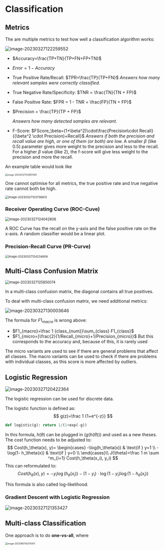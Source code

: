 # Classification

## Metrics

The are multiple metrics to test how well a classification algorithm works:

![image-20230327122259552](res/Classification/image-20230327122259552.png)

* $Accuracy=\frac{TP+TN}{TP+FN+FP+TN}$

* $Error=1-Accuracy$

* True Positive Rate/Recall: $TPR=\frac{TP}{TP+FN}$
  *Answers how many relevant samples were correctly classified.*

* True Negative Rate/Specificity: $TNR = \frac{TN}{TN + FP}$

* False Positive Rate: $FPR = 1 - TNR = \frac{FP}{TN + FP}$

* $Precision = \frac{TP}{TP + FP}$

  *Answers how many detected samples are relevant.*

* F-Score: $FScore_\beta=(1+\beta^2)\cdot\frac{Precision\cdot Recall}{(\beta^2 \cdot Precision)+Recall}$
  *Answers if both the precision and recall value are high, or one of them (or both) are low.* A smaller $\beta$ (like 0.5) parameter gives more weight to the precision and less to the recall. For a higher $\beta$ value (like 2), the f-score will give less weight to the precision and more the recall.

An example table would look like 

<img src="res/Classification/image-20230327122907445.png" alt="image-20230327122907445" style="zoom:50%;" />

One cannot optimise for all metrics, the true positive rate and true negative rate cannot both be high.

<img src="res/Classification/image-20230327123736813.png" alt="image-20230327123736813" style="zoom:67%;" />

### Receiver Operating Curve (ROC-Cuve)

<img src="res/Classification/image-20230327124042806.png" alt="image-20230327124042806" style="zoom:80%;" />

A ROC Curve has the recall on the y-axis and the false positive rate on the x-axis. A random classifier would be a linear plot.

### Precision-Recall Curve (PR-Curve)

<img src="res/Classification/image-20230327124234606.png" alt="image-20230327124234606" style="zoom:67%;" />



## Multi-Class Confusion Matrix

<img src="res/Classification/image-20230327125850074.png" alt="image-20230327125850074" style="zoom:80%;" />

In a multi-class confusion matrix, the diagonal contains all true positives. 

To deal with multi-class confusion matrix, we need additional metrics:

![image-20230327130003646](res/Classification/image-20230327130003646.png)

The formula for $F1_{macro}$ is wrong above:  

* $F1_{macro}=\frac 1 {class_{num}}\sum_{class} F1_{class}$
* $F1_{micro=}\frac{2}{1/Recall_{micro}+1/Precision_{micro}}$
  But this corresponds to the accuracy and, because of this, it is rarely used

The micro variants are used to see if there are general problems that affect all classes. The macro variants can be used to check if there are problems with individual classes, as this score is more affected by outliers.

## Logistic Regression

![image-20230327120422364](res/Classification/image-20230327120422364.png)

The logistic regression can be used for discrete data. 

The logistic function is defined as:
$$
g(z)=\frac 1 {1+e^{-z}}
$$


```python
def logistic(g): return 1/(1+exp(-g))
```



In this formula, $h(\theta)$ can be plugged in ($g(h(\theta))$) and used as a new theses. The cost function needs to be adjusted to:
$$
Cost(h_\theta(x), y)=
\begin{cases}
-\log(h_\theta(x)) & \text{if } y=1 \\
-\log(1- h_\theta(x)) & \text{if } y=0 \\
\end{cases}\\
J(\theta)=\frac 1 m \sum ^m_{i=1} Cost(h_\theta(x_i), y_i)
$$
This can reformulated to:
$$
Cost(h_\theta(x), y) = -y_i\log (h_\theta(x_i))-(1-y_i)\cdot \log(1-y_i)\log(1-h_\theta(x_i))
$$

This formula is also called log-likelihood.

### Gradient Descent with Logistic Regression

![image-20230327121353427](res/Classification/image-20230327121353427.png)

## Multi-class Classification

One approach is to do **one-vs-all**, where 

<img src="res/Classification/image-20230601142110411.png" alt="image-20230601142110411" style="zoom:50%;" />
